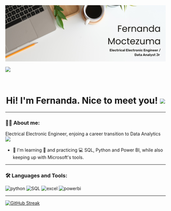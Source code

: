 <div id="header" align="center">
  <img decoding="async" src="https://github.com/FernandaNoemiAM/FernandaNoemiAM/blob/main/Banner-2.jpeg" width="1280"/>
</div>

[![](https://img.shields.io/badge/LinkedIn-0077B5?style=for-the-badge&logo=linkedin&logoColor=white)](https://www.linkedin.com/in/fernanda-alvarez-moctezuma)

<div id="badges" align="center">
<img decoding="async" src="https://visitor-badge-reloaded.herokuapp.com/badge?page_id=FernandaNoemiAM&color=00cf00" alt=""/>

<h1>
  Hi! I'm Fernanda. Nice to meet you!
  <img decoding="async" src="https://media.giphy.com/media/hvRJCLFzcasrR4ia7z/giphy.gif" width="30px"/>
</h1>

---
 <div id="header" align="left">

### :woman_technologist: About me:
Electrical Electronic Engineer, enjoing a career transition to Data Analytics <img decoding="async" src="https://media.giphy.com/media/WUlplcMpOCEmTGBtBW/giphy.gif" width="30">

* :seedling: I'm learning :blue_book: and practicing :computer: SQL, Python and Power BI, while also keeping up with Microsoft's tools.
  
---
### :hammer_and_wrench: Languages and Tools:

<div id="header" align="left">
    <img decoding="async" src="https://img.shields.io/badge/Python-3776AB?style=for-the-badge&logo=python&logoColor=white" alt="python"/>
  </a>
    <img decoding="async" src="https://img.shields.io/badge/SQL-6DB33F?style=for-the-badge&logo=sql&logoColor=orange" alt="SQL"/>
  </a>
 <img decoding="async" src="https://img.shields.io/badge/Microsoft_Excel-217346?style=for-the-badge&logo=microsoft-excel&logoColor=white" alt="excel"/>
  </a>
 <img decoding="async" src="https://img.shields.io/badge/Power_BI-FFBE00?style=for-the-badge&logo=Power-BI&logoColor=white" alt="powerbi"/>
  </a>

</div>


---

[![GitHub Streak](http://github-readme-streak-stats.herokuapp.com?user=FernandaNoemiAM&theme=dark&background=000000)](https://git.io/streak-stats)
